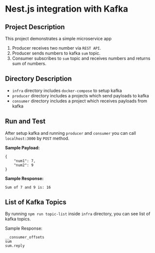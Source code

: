# Nest.js integration with Kafka

## Project Description
This project demonstrates a simple microservice app

1. Producer receives two number via ```REST API```.
2. Producer sends numbers to kafka ```sum``` topic.
3. Consumer subscribes to ```sum``` topic and receives numbers and returns sum of numbers.

## Directory Description

* ```infra``` directory includes ```docker-compose``` to setup kafka
* ```producer``` directory includes a projects which send payloads to kafka
* ```consumer``` directory includes a project which receives payloads from kafka

## Run and Test

After setup kafka and running ```producer``` and ```consumer``` you can call ```localhost:3000``` by ```POST``` method.

**Sample Payload:**
```
{
    "num1": 7,
    "num2": 9
}
```

**Sample Response:**

```
Sum of 7 and 9 is: 16
```

## List of Kafka Topics

By running ```npm run topic-list``` inside ```infra``` directory, you can see list of kafka topics.

Sample Response:
```
__consumer_offsets
sum
sum.reply
```